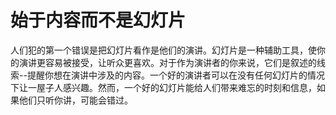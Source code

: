 # 始于内容而不是幻灯片

人们犯的第一个错误是把幻灯片看作是他们的演讲。幻灯片是一种辅助工具，使你的演讲更容易被接受，让听众更喜欢。对于作为演讲者的你来说，它们是叙述的线索--提醒你想在演讲中涉及的内容。一个好的演讲者可以在没有任何幻灯片的情况下让一屋子人感兴趣。然而，一个好的幻灯片能给人们带来难忘的时刻和信息，如果他们只听你讲，可能会错过。